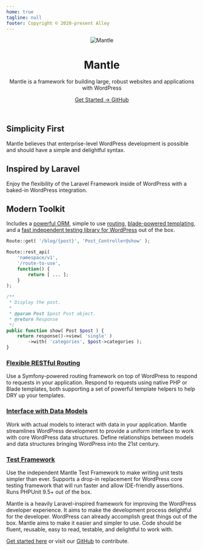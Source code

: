 ```yaml
---
home: true
tagline: null
footer: Copyright © 2020-present Alley
---
```


<header class="hero">
  <img src="/logo.svg" alt="Mantle" />
  <!-- <img src="/logo-dark.png" alt="Mantle" class="logo-dark" /> -->
  <h1 id="main-title">Mantle</h1>
  <p class="description">Mantle is a framework for building large, robust websites and applications with WordPress</p>
  <p class="actions">
    <a href="/getting-started/installation/" class="action-button primary" aria-label="Get Started →">
      Get Started →
    </a>
    <a class="external-link action-button secondary" href="https://github.com/alleyinteractive/mantle/" rel="noopener noreferrer" target="_blank" aria-label="GitHub">
      GitHub
    </a>
  </p>
</header>

<div class="features">
  <div class="feature">
    <h2>Simplicity First</h2>
    <p>Mantle believes that enterprise-level WordPress development is possible and should have a simple and delightful syntax.</p>
  </div>
  <div class="feature">
    <h2>Inspired by Laravel</h2>
    <p>Enjoy the flexibility of the Laravel Framework inside of WordPress with a baked-in WordPress integration.</p>
  </div>
  <div class="feature">
    <h2>Modern Toolkit</h2>
    <p>
      Includes a <a href="/models/models/">powerful ORM</a>, simple to use <a href="/basics/requests/">routing</a>,
			<a href="/basics/templating/">blade-powered templating</a>, and a <a href="/testing/test-framework/">fast independent testing library for WordPress</a> out of the box.
    </p>
  </div>
</div>

<div class="home-code">

```php
Route::get( '/blog/{post}', 'Post_Controller@show' );

Route::rest_api(
	'namespace/v1',
	'/route-to-use',
	function() {
		return [ ... ];
	}
);
```

```php
/**
 * Display the post.
 *
 * @param Post $post Post object.
 * @return Response
 */
public function show( Post $post ) {
	return response()->view( 'single' )
		->with( 'categories', $post->categories );
}
```

</div>

<div class="home-lower">

<div>

### [Flexible RESTful Routing](./basics/requests.md)

Use a Symfony-powered routing framework on top of WordPress to respond to
requests in your application. Respond to requests using native PHP or Blade templates, both supporting a set
of powerful template helpers to help DRY up your templates.

</div>

<div>

### [Interface with Data Models](./models/models.md)

Work with actual models to interact with data in your application. Mantle
streamlines WordPress development to provide a uniform interface to work with
core WordPress data structures. Define relationships between models and data
structures bringing WordPress into the 21st century.

</div>

<div>

### [Test Framework](./testing/test-framework.md)

Use the independent Mantle Test Framework to make writing unit tests simpler
than ever. Supports a drop-in replacement for WordPress core testing framework that will
run faster and allow IDE-friendly assertions. Runs PHPUnit 9.5+ out of the box.

</div>

</div>


<div class="goals">

Mantle is a heavily Laravel-inspired framework for improving the WordPress
developer experience. It aims to make the development process delightful for the
developer. WordPress can already accomplish great things out of the box. Mantle
aims to make it easier and simpler to use. Code should be fluent, reusable, easy
to read, testable, and delightful to work with.

[Get started here](./getting-started/installation.md) or visit our
[GitHub](https://github.com/alleyinteractive/mantle) to contribute.

</div>
